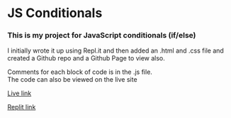 # JS Conditionals

### This is my project for JavaScript conditionals (if/else)

I initially wrote it up using Repl.it and then added an .html and .css file and created a Github repo and a Github Page to view also.

Comments for each block of code is in the .js file.  
The code can also be viewed on the live site

[Live link](https://hebaulf.github.io/js-conditionals/)

[Replit link](https://replit.com/@HebaFarestveit/JsConditionals#index.js)
